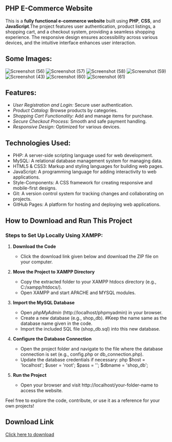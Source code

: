 ## **PHP E-Commerce Website**

This is a **fully functional e-commerce website** built using **PHP**, **CSS**, and **JavaScript**.The project features user authentication, product listings, a shopping cart, and a checkout system, providing a seamless shopping experience. The responsive design ensures accessibility across various devices, and the intuitive interface enhances user interaction.

## Some Images:
![Screenshot (56)](https://github.com/user-attachments/assets/9f3ff95c-97b9-4f14-9d59-296bc5e9617d)
![Screenshot (57)](https://github.com/user-attachments/assets/5320e7a6-93be-4be9-b628-c544dc2eadef)
![Screenshot (58)](https://github.com/user-attachments/assets/e5ab1d97-f662-4d5a-b2e8-9f3506e78b03)
![Screenshot (59)](https://github.com/user-attachments/assets/89cca4df-e41e-45bb-ad1f-dfd2b88feba5)
![Screenshot (43)](https://github.com/user-attachments/assets/c1b54710-33d3-4a9a-b863-cc9abea76e77)
![Screenshot (60)](https://github.com/user-attachments/assets/78c68a28-b649-4ea7-b350-4fb177f70b6e)
![Screenshot (61)](https://github.com/user-attachments/assets/bd9dccf5-7253-4d5e-906a-06106f2b1539)

## **Features:**
- *User Registration and Login:* Secure user authentication.
- *Product Catalog:* Browse products by categories.
- *Shopping Cart Functionality:* Add and manage items for purchase.
- *Secure Checkout Process:* Smooth and safe payment handling.
- *Responsive Design:* Optimized for various devices.

## Technologies Used:
- PHP: A server-side scripting language used for web development.
- MySQL: A relational database management system for managing data.
- HTML5 & CSS3: Markup and styling languages for building web pages.
- JavaScript: A programming language for adding interactivity to web applications.
- Style-Components: A CSS framework for creating responsive and mobile-first designs.
- Git: A version control system for tracking changes and collaborating on projects.
- GitHub Pages: A platform for hosting and deploying web applications.

## How to Download and Run This Project

### Steps to Set Up Locally Using XAMPP:

1. **Download the Code**  
   - Click the download link given below and download the ZIP file on your computer.

2. **Move the Project to XAMPP Directory**  
   - Copy the extracted folder to your XAMPP htdocs directory (e.g., C:/xampp/htdocs/).
   - Open XAMPP and start APACHE and MYSQL modules.

3. **Import the MySQL Database**  
   - Open *phpMyAdmin* (http://localhost/phpmyadmin) in your browser.
   - Create a new database (e.g., shop_db). #Keep the name same as the database name given in the code.
   - Import the included SQL file (shop_db.sql) into this new database.

4. **Configure the Database Connection**  
   - Open the project folder and navigate to the file where the database connection is set (e.g., config.php or db_connection.php).
   - Update the database credentials if necessary:
     php
     $host = 'localhost';
     $user = 'root';
     $pass = '';
     $dbname = 'shop_db';
     

5. **Run the Project**  
   - Open your browser and visit http://localhost/your-folder-name to access the website.


Feel free to explore the code, contribute, or use it as a reference for your own projects!

## Download Link

[Click here to download](https://github.com/Sksakilali22/TechMart/archive/refs/heads/main.zip)
